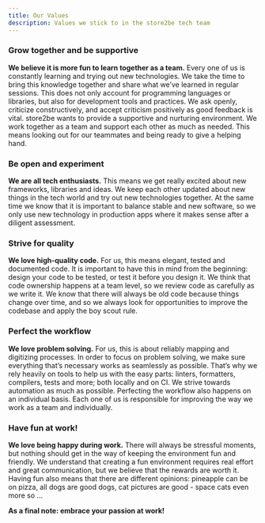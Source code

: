 ```yaml
---
title: Our Values
description: Values we stick to in the store2be tech team
---
```


### Grow together and be supportive

**We believe it is more fun to learn together as a team.** Every one of us is constantly learning and trying out new technologies. We take the time to bring this knowledge together and share what we’ve learned in regular sessions. This does not only account for programming languages or libraries, but also for development tools and practices. We ask openly, criticize constructively, and accept criticism positively as good feedback is vital. store2be wants to provide a supportive and nurturing environment. We work together as a team and support each other as much as needed. This means looking out for our teammates and being ready to give a helping hand.

### Be open and experiment

**We are all tech enthusiasts.** This means we get really excited about new frameworks, libraries and ideas. We keep each other updated about new things in the tech world and try out new technologies together. At the same time we know that it is important to balance stable and new software, so we only use new technology in production apps where it makes sense after a diligent assessment.

### Strive for quality

**We love high-quality code.** For us, this means elegant, tested and documented code. It is important to have this in mind from the beginning: design your code to be tested, or test it before you design it. We think that code ownership happens at a team level, so we review code as carefully as we write it. We know that there will always be old code because things change over time, and so we always look for opportunities to improve the codebase and apply the boy scout rule.

### Perfect the workflow

**We love problem solving.** For us, this is about reliably mapping and digitizing processes. In order to focus on problem solving, we make sure everything that’s necessary works as seamlessly as possible. That’s why we rely heavily on tools to help us with the easy parts: linters, formatters, compilers, tests and more; both locally and on CI. We strive towards automation as much as possible. Perfecting the workflow also happens on an individual basis. Each one of us is responsible for improving the way we work as a team and individually.

### Have fun at work!

**We love being happy during work.** There will always be stressful moments, but nothing should get in the way of keeping the environment fun and friendly. We understand that creating a fun environment requires real effort and great communication, but we believe that the rewards are worth it. Having fun also means that there are different opinions: pineapple can be on pizza, all dogs are good dogs, cat pictures are good - space cats even more so …

**As a final note: embrace your passion at work!**
